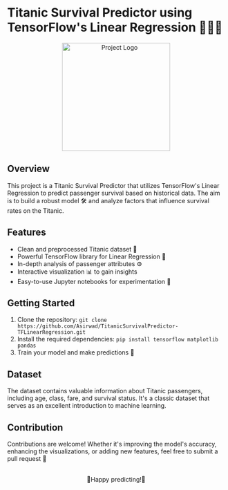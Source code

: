 # Titanic Survival Predictor using TensorFlow's Linear Regression 🚢🕵️‍♂️

<p align="center">
  <img src="https://github.com/Asirwad/TitanicSurvivalPredictor-TFLinearRegression/assets/85600836/d9d1fdab-0199-4c03-8413-7c8d58044fb3" alt="Project Logo" width="250">
</p>

## Overview
This project is a Titanic Survival Predictor that utilizes TensorFlow's Linear Regression to predict passenger survival based on historical data. The aim is to build a robust model 🛠️ and analyze factors that influence survival rates on the Titanic.

## Features
- Clean and preprocessed Titanic dataset 🧹
- Powerful TensorFlow library for Linear Regression 🧠
- In-depth analysis of passenger attributes ⚙️
- Interactive visualization 📊 to gain insights
- Easy-to-use Jupyter notebooks for experimentation 📓

## Getting Started
1. Clone the repository: `git clone https://github.com/Asirwad/TitanicSurvivalPredictor-TFLinearRegression.git`
2. Install the required dependencies: `pip install tensorflow matplotlib pandas`
3. Train your model and make predictions 🚀

## Dataset
The dataset contains valuable information about Titanic passengers, including age, class, fare, and survival status. It's a classic dataset that serves as an excellent introduction to machine learning.

## Contribution
Contributions are welcome! Whether it's improving the model's accuracy, enhancing the visualizations, or adding new features, feel free to submit a pull request 🙌
<br><br>
<p align='center'>
🌟Happy predicting!🌟
</p>
